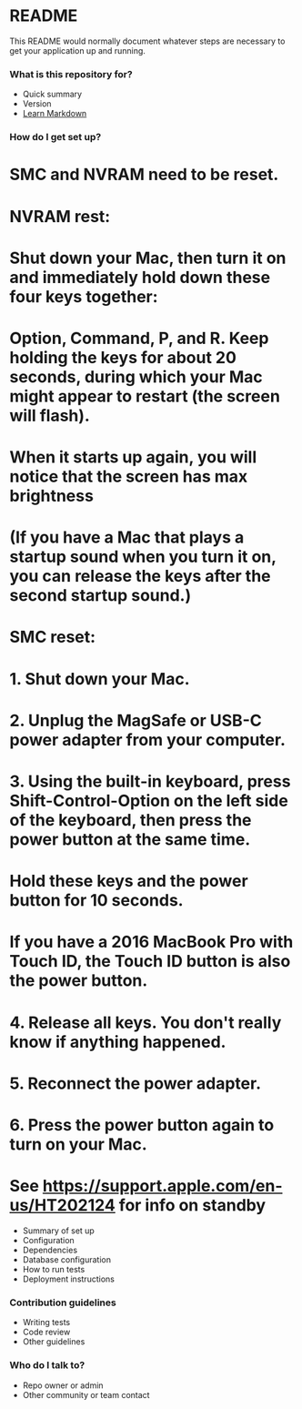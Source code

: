 # README #

This README would normally document whatever steps are necessary to get your application up and running.

### What is this repository for? ###

* Quick summary
* Version
* [Learn Markdown](https://bitbucket.org/tutorials/markdowndemo)

### How do I get set up? ###

# SMC and NVRAM need to be reset.
# NVRAM rest:
# Shut down your Mac, then turn it on and immediately hold down these four keys together: 
# Option, Command, P, and R. Keep holding the keys for about 20 seconds, during which your Mac might appear to restart (the screen will flash).
# When it starts up again, you will notice that the screen has max brightness 
# (If you have a Mac that plays a startup sound when you turn it on, you can release the keys after the second startup sound.)
#
# SMC reset:
# 1. Shut down your Mac.
# 2. Unplug the MagSafe or USB-C power adapter from your computer.
# 3. Using the built-in keyboard, press Shift-Control-Option on the left side of the keyboard, then press the power button at the same time. 
#    Hold these keys and the power button for 10 seconds.
#    If you have a 2016 MacBook Pro with Touch ID, the Touch ID button is also the power button.
# 4. Release all keys. You don't really know if anything happened.
# 5. Reconnect the power adapter.
# 6. Press the power button again to turn on your Mac.
# See https://support.apple.com/en-us/HT202124 for info on standby

* Summary of set up
* Configuration
* Dependencies
* Database configuration
* How to run tests
* Deployment instructions

### Contribution guidelines ###

* Writing tests
* Code review
* Other guidelines

### Who do I talk to? ###

* Repo owner or admin
* Other community or team contact